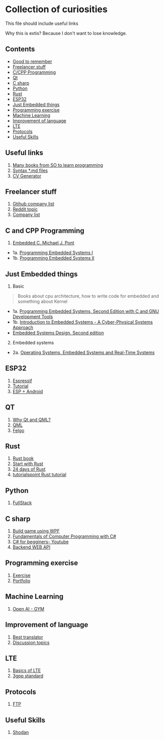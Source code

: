 # Collection of curiosities

This file should include useful links

Why this is extis? Because I don't want to lose knowledge.


## Contents

<!-- toc -->
- [Good to remember](#useful-links)
- [Freelancer stuff](#freelancer-stuff)
- [C/CPP Programming](#c-and-cpp-programming)
- [Qt](#qt)
- [C sharp](c-sharp)
- [Python](#python)
- [Rust](#rust)
- [ESP32](#esp32)
- [Just Embedded things](#just-embedded-things)
- [Programming exercise](#programming-exercise)
- [Machine Learning](#machine-learning)
- [Improvement of language](#improvement-of-language)
- [LTE](#lte)
- [Protocols](#protocols)
- [Useful Skills](#useful-skills)

<!-- tocstop -->

## Useful links
1. [Many books from SO to learn programming](http://goalkicker.com)
2. [Syntax *.md files](https://help.github.com/articles/basic-writing-and-formatting-syntax/)
3. [CV Generator](https://latexresu.me)

## Freelancer stuff
1. [Gtihub company list](https://github.com/lukasz-madon/awesome-remote-job#companies-with-remote-dna)
2. [Reddit topic](https://www.reddit.com/r/telecommuting/comments/662qsc/looking_for_a_remote_job_here_are_the_best_sites/)
3. [Company list](https://docs.google.com/spreadsheets/d/1r_kF6uEGe_r5XR91pJqkahToxszJxLoBL6HdMH65xNs/edit#gid=0)

## C and CPP Programming
1. [Embedded C. Michael J. Pont](http://www.ecpe.nu.ac.th/ponpisut/22323006-Embedded-c-Tutorial-8051.pdf)
  - 1a. [Programming Embedded Systems I](ftp://ftp.ti.com/pub/data_acquisition/MSC_CD-ROM/C_Programming/PrgEmbeddeSys_1perPage.pdf)
  - 1b. [Programming Embedded Systems II](http://www.iuma.ulpgc.es/~nunez/clases-sed-mai-8051/8051-Leicester-UCRiverside/Pont-EmbeddedC-Schedulers-Leicester-pes2ohp_a4.pdf)

## Just Embedded things
1. Basic
> Books about cpu architecture, how to write code for embedded and something about Kernel
  - 1a. [Programming Embedded Systems, Second Edition with C and GNU Development Tools](http://stepsmail.com/download/Career-In-Embedded-System.PDF)
  - 1b. [Introduction to Embedded Systems - A Cyber-Physical Systems Approach](http://leeseshia.org/releases/LeeSeshia_DigitalV1_06.pdf)
  - [Embedded Systems Design. Second edition](http://read.pudn.com/downloads158/ebook/707037/Embedded%20Systems%20Design%20-%202ed%20-%200750655461.pdf)
 2. Embedded systems
  - 2a. [Operating Systems, Embedded Systems and Real-Time Systems](http://fides.fe.uni-lj.si/~janezp/operating_systems_embedded_systems_and_real-time_systems.pdf)

## ESP32
1. [Espressif](https://docs.espressif.com/projects/esp-idf/en/stable/get-started/)
2. [Tutorial](https://hackaday.io/project/28632/instructions)
3. [ESP + Android](https://www.instructables.com/id/ESP32-BLE-Android-App-Arduino-IDE-AWESOME/)

## QT

1. [Why Qt and QML?](https://medium.com/@yacine.benaffane/why-we-should-use-the-qt-framework-and-the-qml-f01c4edb13cd)
2. [QML](https://qmlbook.github.io/)
3. [Felgo](https://felgo.com/)

## Rust

1. [Rust book](https://doc.rust-lang.org/book/index.html)
2. [Start with Rust](https://www.rust-lang.org/learn)
3. [24 days of Rust](https://zsiciarz.github.io/24daysofrust/book/vol1/index.html)
4. [tutorialspoint Rust tutorial](https://www.tutorialspoint.com/rust/rust_tutorial.pdf)

## Python

1. [FullStack](https://www.fullstackpython.com/web-frameworks.html)

## C sharp

1. [Build game using WPF](https://scottlilly.com/build-a-cwpf-rpg/)
2. [Fundamentals of Computer Programming with C#](http://www.introprogramming.info/english-intro-csharp-book/)
3. [C# for begginers- Youtube](https://www.youtube.com/watch?v=SXmVym6L8dw&list=PLAC325451207E3105&index=1)
4. [Backend WEB API](https://www.script-tutorials.com/backend-web-api-with-c-step-by-step-tutorial/)

## Programming exercise

1. [Exercise](https://exercism.io/tracks/csharp/exercises)
2. [Portfolio](https://www.codementor.io/npostolovski/40-side-project-ideas-for-software-engineers-g8xckyxef)

## Machine Learning

1. [Open AI - GYM](https://gym.openai.com/docs/)

## Improvement of language

1. [Best translator](https://www.deepl.com/translator)
2. [Discussion topics](https://esldiscussions.com/index.html)

## LTE
1. [Basics of LTE](https://www.youtube.com/channel/UCf5srFJ-JofnE8r-bn1o1VA)
2. [3gpp standard](http://www.3gpp.org/specifications)

## Protocols
1. [FTP](https://www.wired.com/2010/02/ftp_for_beginners/#FTPing_with_the_Browser)

## Useful Skills

1. [Shodan](https://www.shodan.io/store/member/success)

